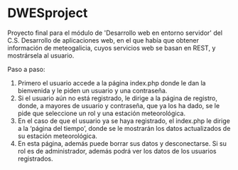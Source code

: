 # DWESproject
Proyecto final para el módulo de 'Desarrollo web en entorno servidor' del C.S. Desarrollo de aplicaciones web, en el que había que obtener información de meteogalicia, cuyos servicios web se basan en REST, y mostrársela al usuario.

Paso a paso:
1. Primero el usuario accede a la página index.php donde le dan la bienvenida y le piden un usuario y una contraseña.
2. Si el usuario aún no está registrado, le dirige a la página de registro, donde, a mayores de usuario y contraseña, que ya los ha dado, se le pide que seleccione un rol y una estación meteorológica. 
3. En el caso de que el usuario ya se haya registrado, el index.php le dirige a la ‘página del tiempo’, donde se le mostrarán los datos actualizados de su estación meteorológica.
4. En esta página, además puede borrar sus datos y desconectarse. Si su rol es de administrador, además podrá ver los datos de los usuarios registrados.
